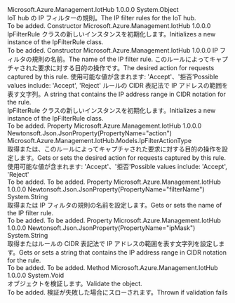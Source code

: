 <Type Name="IpFilterRule" FullName="Microsoft.Azure.Management.IotHub.Models.IpFilterRule">
  <TypeSignature Language="C#" Value="public class IpFilterRule" />
  <TypeSignature Language="ILAsm" Value=".class public auto ansi beforefieldinit IpFilterRule extends System.Object" />
  <TypeSignature Language="DocId" Value="T:Microsoft.Azure.Management.IotHub.Models.IpFilterRule" />
  <TypeSignature Language="VB.NET" Value="Public Class IpFilterRule" />
  <TypeSignature Language="F#" Value="type IpFilterRule = class" />
  <AssemblyInfo>
    <AssemblyName>Microsoft.Azure.Management.IotHub</AssemblyName>
    <AssemblyVersion>1.0.0.0</AssemblyVersion>
  </AssemblyInfo>
  <Base>
    <BaseTypeName>System.Object</BaseTypeName>
  </Base>
  <Interfaces />
  <Docs>
    <summary>
            <span data-ttu-id="95e8e-101">IoT hub の IP フィルターの規則。</span><span class="sxs-lookup"><span data-stu-id="95e8e-101">The IP filter rules for the IoT hub.</span></span>
            </summary>
    <remarks>To be added.</remarks>
  </Docs>
  <Members>
    <Member MemberName=".ctor">
      <MemberSignature Language="C#" Value="public IpFilterRule ();" />
      <MemberSignature Language="ILAsm" Value=".method public hidebysig specialname rtspecialname instance void .ctor() cil managed" />
      <MemberSignature Language="DocId" Value="M:Microsoft.Azure.Management.IotHub.Models.IpFilterRule.#ctor" />
      <MemberSignature Language="VB.NET" Value="Public Sub New ()" />
      <MemberType>Constructor</MemberType>
      <AssemblyInfo>
        <AssemblyName>Microsoft.Azure.Management.IotHub</AssemblyName>
        <AssemblyVersion>1.0.0.0</AssemblyVersion>
      </AssemblyInfo>
      <Parameters />
      <Docs>
        <summary>
            <span data-ttu-id="95e8e-102">IpFilterRule クラスの新しいインスタンスを初期化します。</span><span class="sxs-lookup"><span data-stu-id="95e8e-102">Initializes a new instance of the IpFilterRule class.</span></span>
            </summary>
        <remarks>To be added.</remarks>
      </Docs>
    </Member>
    <Member MemberName=".ctor">
      <MemberSignature Language="C#" Value="public IpFilterRule (string filterName, Microsoft.Azure.Management.IotHub.Models.IpFilterActionType action, string ipMask);" />
      <MemberSignature Language="ILAsm" Value=".method public hidebysig specialname rtspecialname instance void .ctor(string filterName, valuetype Microsoft.Azure.Management.IotHub.Models.IpFilterActionType action, string ipMask) cil managed" />
      <MemberSignature Language="DocId" Value="M:Microsoft.Azure.Management.IotHub.Models.IpFilterRule.#ctor(System.String,Microsoft.Azure.Management.IotHub.Models.IpFilterActionType,System.String)" />
      <MemberSignature Language="VB.NET" Value="Public Sub New (filterName As String, action As IpFilterActionType, ipMask As String)" />
      <MemberSignature Language="F#" Value="new Microsoft.Azure.Management.IotHub.Models.IpFilterRule : string * Microsoft.Azure.Management.IotHub.Models.IpFilterActionType * string -&gt; Microsoft.Azure.Management.IotHub.Models.IpFilterRule" Usage="new Microsoft.Azure.Management.IotHub.Models.IpFilterRule (filterName, action, ipMask)" />
      <MemberType>Constructor</MemberType>
      <AssemblyInfo>
        <AssemblyName>Microsoft.Azure.Management.IotHub</AssemblyName>
        <AssemblyVersion>1.0.0.0</AssemblyVersion>
      </AssemblyInfo>
      <Parameters>
        <Parameter Name="filterName" Type="System.String" />
        <Parameter Name="action" Type="Microsoft.Azure.Management.IotHub.Models.IpFilterActionType" />
        <Parameter Name="ipMask" Type="System.String" />
      </Parameters>
      <Docs>
        <param name="filterName"><span data-ttu-id="95e8e-103">IP フィルタの規則の名前。</span><span class="sxs-lookup"><span data-stu-id="95e8e-103">The name of the IP filter rule.</span></span></param>
        <param name="action"><span data-ttu-id="95e8e-104">このルールによってキャプチャされた要求に対する目的の操作です。</span><span class="sxs-lookup"><span data-stu-id="95e8e-104">The desired action for requests captured by this rule.</span></span> <span data-ttu-id="95e8e-105">使用可能な値が含まれます: 'Accept'、'拒否'</span><span class="sxs-lookup"><span data-stu-id="95e8e-105">Possible values include: 'Accept', 'Reject'</span></span></param>
        <param name="ipMask"><span data-ttu-id="95e8e-106">ルールの CIDR 表記法で IP アドレスの範囲を表す文字列。</span><span class="sxs-lookup"><span data-stu-id="95e8e-106">A string that contains the IP address range in CIDR notation for the rule.</span></span></param>
        <summary>
            <span data-ttu-id="95e8e-107">IpFilterRule クラスの新しいインスタンスを初期化します。</span><span class="sxs-lookup"><span data-stu-id="95e8e-107">Initializes a new instance of the IpFilterRule class.</span></span>
            </summary>
        <remarks>To be added.</remarks>
      </Docs>
    </Member>
    <Member MemberName="Action">
      <MemberSignature Language="C#" Value="public Microsoft.Azure.Management.IotHub.Models.IpFilterActionType Action { get; set; }" />
      <MemberSignature Language="ILAsm" Value=".property instance valuetype Microsoft.Azure.Management.IotHub.Models.IpFilterActionType Action" />
      <MemberSignature Language="DocId" Value="P:Microsoft.Azure.Management.IotHub.Models.IpFilterRule.Action" />
      <MemberSignature Language="VB.NET" Value="Public Property Action As IpFilterActionType" />
      <MemberSignature Language="F#" Value="member this.Action : Microsoft.Azure.Management.IotHub.Models.IpFilterActionType with get, set" Usage="Microsoft.Azure.Management.IotHub.Models.IpFilterRule.Action" />
      <MemberType>Property</MemberType>
      <AssemblyInfo>
        <AssemblyName>Microsoft.Azure.Management.IotHub</AssemblyName>
        <AssemblyVersion>1.0.0.0</AssemblyVersion>
      </AssemblyInfo>
      <Attributes>
        <Attribute>
          <AttributeName>Newtonsoft.Json.JsonProperty(PropertyName="action")</AttributeName>
        </Attribute>
      </Attributes>
      <ReturnValue>
        <ReturnType>Microsoft.Azure.Management.IotHub.Models.IpFilterActionType</ReturnType>
      </ReturnValue>
      <Docs>
        <summary>
            <span data-ttu-id="95e8e-108">取得または、このルールによってキャプチャされた要求に対する目的の操作を設定します。</span><span class="sxs-lookup"><span data-stu-id="95e8e-108">Gets or sets the desired action for requests captured by this rule.</span></span>
            <span data-ttu-id="95e8e-109">使用可能な値が含まれます: 'Accept'、'拒否'</span><span class="sxs-lookup"><span data-stu-id="95e8e-109">Possible values include: 'Accept', 'Reject'</span></span>
            </summary>
        <value>To be added.</value>
        <remarks>To be added.</remarks>
      </Docs>
    </Member>
    <Member MemberName="FilterName">
      <MemberSignature Language="C#" Value="public string FilterName { get; set; }" />
      <MemberSignature Language="ILAsm" Value=".property instance string FilterName" />
      <MemberSignature Language="DocId" Value="P:Microsoft.Azure.Management.IotHub.Models.IpFilterRule.FilterName" />
      <MemberSignature Language="VB.NET" Value="Public Property FilterName As String" />
      <MemberSignature Language="F#" Value="member this.FilterName : string with get, set" Usage="Microsoft.Azure.Management.IotHub.Models.IpFilterRule.FilterName" />
      <MemberType>Property</MemberType>
      <AssemblyInfo>
        <AssemblyName>Microsoft.Azure.Management.IotHub</AssemblyName>
        <AssemblyVersion>1.0.0.0</AssemblyVersion>
      </AssemblyInfo>
      <Attributes>
        <Attribute>
          <AttributeName>Newtonsoft.Json.JsonProperty(PropertyName="filterName")</AttributeName>
        </Attribute>
      </Attributes>
      <ReturnValue>
        <ReturnType>System.String</ReturnType>
      </ReturnValue>
      <Docs>
        <summary>
            <span data-ttu-id="95e8e-110">取得または IP フィルタの規則の名前を設定します。</span><span class="sxs-lookup"><span data-stu-id="95e8e-110">Gets or sets the name of the IP filter rule.</span></span>
            </summary>
        <value>To be added.</value>
        <remarks>To be added.</remarks>
      </Docs>
    </Member>
    <Member MemberName="IpMask">
      <MemberSignature Language="C#" Value="public string IpMask { get; set; }" />
      <MemberSignature Language="ILAsm" Value=".property instance string IpMask" />
      <MemberSignature Language="DocId" Value="P:Microsoft.Azure.Management.IotHub.Models.IpFilterRule.IpMask" />
      <MemberSignature Language="VB.NET" Value="Public Property IpMask As String" />
      <MemberSignature Language="F#" Value="member this.IpMask : string with get, set" Usage="Microsoft.Azure.Management.IotHub.Models.IpFilterRule.IpMask" />
      <MemberType>Property</MemberType>
      <AssemblyInfo>
        <AssemblyName>Microsoft.Azure.Management.IotHub</AssemblyName>
        <AssemblyVersion>1.0.0.0</AssemblyVersion>
      </AssemblyInfo>
      <Attributes>
        <Attribute>
          <AttributeName>Newtonsoft.Json.JsonProperty(PropertyName="ipMask")</AttributeName>
        </Attribute>
      </Attributes>
      <ReturnValue>
        <ReturnType>System.String</ReturnType>
      </ReturnValue>
      <Docs>
        <summary>
            <span data-ttu-id="95e8e-111">取得またはルールの CIDR 表記法で IP アドレスの範囲を表す文字列を設定します。</span><span class="sxs-lookup"><span data-stu-id="95e8e-111">Gets or sets a string that contains the IP address range in CIDR notation for the rule.</span></span>
            </summary>
        <value>To be added.</value>
        <remarks>To be added.</remarks>
      </Docs>
    </Member>
    <Member MemberName="Validate">
      <MemberSignature Language="C#" Value="public virtual void Validate ();" />
      <MemberSignature Language="ILAsm" Value=".method public hidebysig newslot virtual instance void Validate() cil managed" />
      <MemberSignature Language="DocId" Value="M:Microsoft.Azure.Management.IotHub.Models.IpFilterRule.Validate" />
      <MemberSignature Language="VB.NET" Value="Public Overridable Sub Validate ()" />
      <MemberSignature Language="F#" Value="abstract member Validate : unit -&gt; unit&#xA;override this.Validate : unit -&gt; unit" Usage="ipFilterRule.Validate " />
      <MemberType>Method</MemberType>
      <AssemblyInfo>
        <AssemblyName>Microsoft.Azure.Management.IotHub</AssemblyName>
        <AssemblyVersion>1.0.0.0</AssemblyVersion>
      </AssemblyInfo>
      <ReturnValue>
        <ReturnType>System.Void</ReturnType>
      </ReturnValue>
      <Parameters />
      <Docs>
        <summary>
            <span data-ttu-id="95e8e-112">オブジェクトを検証します。</span><span class="sxs-lookup"><span data-stu-id="95e8e-112">Validate the object.</span></span>
            </summary>
        <remarks>To be added.</remarks>
        <exception cref="T:Microsoft.Rest.ValidationException">
            <span data-ttu-id="95e8e-113">検証が失敗した場合にスローされます。</span><span class="sxs-lookup"><span data-stu-id="95e8e-113">Thrown if validation fails</span></span>
            </exception>
      </Docs>
    </Member>
  </Members>
</Type>